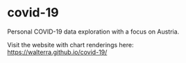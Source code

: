 # covid-19
Personal COVID-19 data exploration with a focus on Austria.

Visit the website with chart renderings here: https://walterra.github.io/covid-19/
